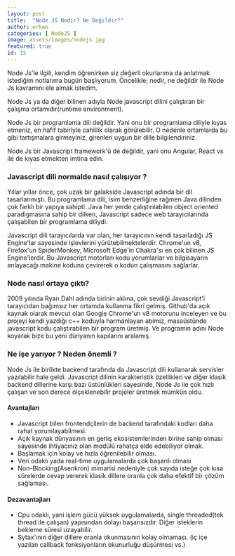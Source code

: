 ```yaml
---
layout: post
title:  "Node JS Nedir? Ne Değildir?"
author: erkan
categories: [ NodeJS ]
image: assets/images/nodejs.jpg
featured: true
id: 15
---
```


Node Js'le ilgili, kendim öğrenirken siz değerli okurlarıma da anlatmak istediğim notlarıma bugün başlıyorum. Öncelikle; nedir, ne değildir ile Node Js kavramını ele almak istedim.

Node Js ya da diğer bilinen adıyla Node javascript dilini çalıştıran bir çalışma ortamıdır(runtime environment).

Node Js bir programlama dili değildir. Yani onu bir programlama diliyle kıyas etmeniz, en hafif tabiriyle cahillik olarak görülebilir. O nedenle ortamlarda bu gibi tartışmalara girmeyiniz, girenleri uygun bir dille bilgilendiriniz.

Node Js bir Javascript framework'ü de değildir, yani onu Angular, React vs ile de kıyas etmekten imtina edin.


### Javascript dili normalde nasıl çalışıyor ?

Yıllar yıllar önce, çok uzak bir galakside Javascript adında bir dil tasarlanmıştı. Bu programlama dili, isim benzerliğine rağmen Java dilinden çok farklı bir yapıya sahipti. Java her yerde çalıştırılabilen object oriented paradigmasına sahip bir dilken, Javascript sadece web tarayıcılarında çalışabilen bir programlama diliydi.

Javascript dili tarayıcılarda var olan, her tarayıcının kendi tasarladığı JS Engine'lar sayesinde işlevlerini yürütebilmektelerdir. Chrome'un v8, Firefox'un SpiderMonkey, Microsoft Edge'in Chakra'sı en çok bilinen JS Engine'lerdir. Bu Javascript motorları kodu yorumlarlar ve bilgisayarın anlayacağı makine koduna çevirerek o kodun çalışmasını sağlarlar.

### Node nasıl ortaya çıktı?

2009 yılında Ryan Dahl adında birinin aklına, çok sevdiği Javascript'i tarayıcıdan bağımsız her ortamda kullanma fikri gelmiş. Github'da açık kaynak olarak mevcut olan Google Chrome'un v8 motorunu inceleyen ve bu projeyi kendi yazdığı c++ koduyla harmanlayan abimiz, masaüstünde javascript kodu çalıştırabilen bir program üretmiş. Ve programın adını Node koyarak bize bu yeni dünyanın kapılarını aralamış.

### Ne işe yarıyor ? Neden önemli ?

Node Js ile birlikte backend tarafında da Javascript dili kullanarak servisler yazılabilir hale geldi. Javascript dilinin karakteristik özellikleri ve diğer klasik backend dillerine karşı bazı üstünlükleri sayesinde, Node Js ile çok hızlı çalışan ve son derece ölçeklenebilir projeler üretmek mümkün oldu.

#### Avantajları
* Javascript bilen frontendçilerin de backend tarafındaki kodları daha rahat yorumlayabilmesi.
* Açık kaynak dünyasının en geniş ekosistemlerinden birine sahip olması sayesinde ihtiyacınız olan modülü rahatça elde edebiliyor olmak.
* Başlamak için kolay ve hızla öğrenilebilir olması.
* Veri odaklı yada real-time uygulamalarda çok başarılı olması
* Non-Blocking(Asenkron) mimarisi nedeniyle çok sayıda isteğe çok kısa sürelerde cevap vererek klasik dillere oranla çok daha efektif bir çözüm sağlaması.

#### Dezavantajları
* Cpu odaklı, yani işlem gücü yüksek uygulamalarda, single threaded(tek thread ile çalışan) yapısından dolayı başarısızdır. Diğer isteklerin bekleme süresi uzayabilir.
* Sytax'ının diğer dillere oranla okunmasının kolay olmaması. (iç içe yazılan callback fonksiyonların okunurluğu düşürmesi vs.)